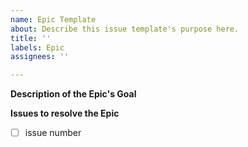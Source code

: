 ```yaml
---
name: Epic Template
about: Describe this issue template's purpose here.
title: ''
labels: Epic
assignees: ''

---
```


**Description of the Epic's Goal**

**Issues to resolve the Epic**

- [ ] issue number
